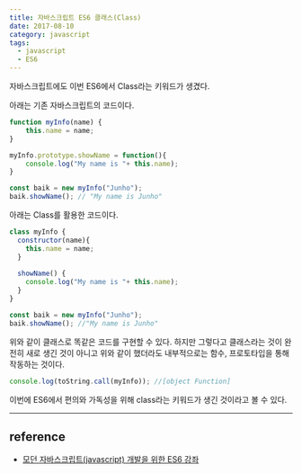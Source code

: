 ```yaml
---
title: 자바스크립트 ES6 클래스(Class)
date: 2017-08-10
category: javascript
tags: 
  - javascript
  - ES6
---
```


자바스크립트에도 이번 ES6에서 Class라는 키워드가 생겼다.



아래는 기존 자바스크립트의 코드이다.

```javascript
function myInfo(name) {
    this.name = name;
}

myInfo.prototype.showName = function(){
    console.log("My name is "+ this.name);
}

const baik = new myInfo("Junho");
baik.showName(); // "My name is Junho"
```



아래는 Class를 활용한 코드이다.

```javascript
class myInfo {
  constructor(name){
    this.name = name;
  }
  
  showName() {
    console.log("My name is "+ this.name);
  }
}

const baik = new myInfo("Junho");
baik.showName(); //"My name is Junho"
```

위와 같이 클래스로 똑같은 코드를 구현할 수 있다. 하지만 그렇다고 클래스라는 것이 완전히 새로 생긴 것이 아니고 위와 같이 했더라도 내부적으로는 함수, 프로토타입을 통해 작동하는 것이다.

```javascript
console.log(toString.call(myInfo)); //[object Function]
```

이번에 ES6에서 편의와 가독성을 위해 class라는 키워드가 생긴 것이라고 볼 수 있다.


---

## reference

- [모던 자바스크립트(javascript) 개발을 위한 ES6 강좌](https://www.inflearn.com/course/es6-%ea%b0%95%ec%a2%8c-%ec%9e%90%eb%b0%94%ec%8a%a4%ed%81%ac%eb%a6%bd%ed%8a%b8/)